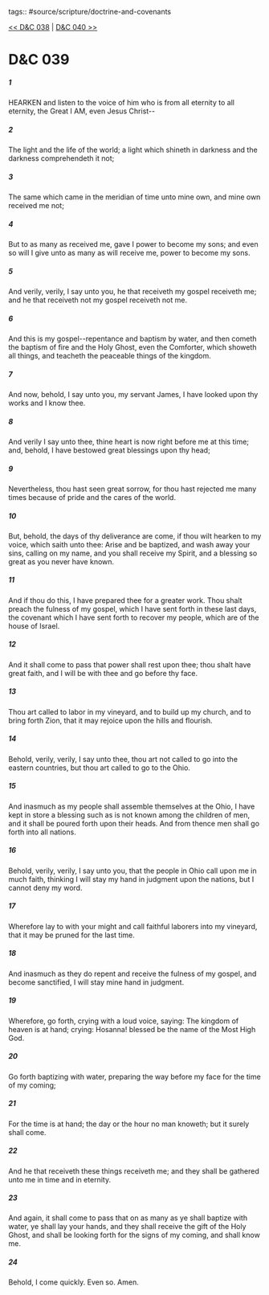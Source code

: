 tags:: #source/scripture/doctrine-and-covenants

[<< D&C 038](/Doctrine_and_Covenants/D&C_038.md) | [D&C 040 >>](/Doctrine_and_Covenants/D&C_040.md)

# D&C 039

##### 1

HEARKEN and listen to the voice of him who is from all eternity to all eternity, the Great I AM, even Jesus Christ--

##### 2

The light and the life of the world; a light which shineth in darkness and the darkness comprehendeth it not;

##### 3

The same which came in the meridian of time unto mine own, and mine own received me not;

##### 4

But to as many as received me, gave I power to become my sons; and even so will I give unto as many as will receive me, power to become my sons.

##### 5

And verily, verily, I say unto you, he that receiveth my gospel receiveth me; and he that receiveth not my gospel receiveth not me.

##### 6

And this is my gospel--repentance and baptism by water, and then cometh the baptism of fire and the Holy Ghost, even the Comforter, which showeth all things, and teacheth the peaceable things of the kingdom.

##### 7

And now, behold, I say unto you, my servant James, I have looked upon thy works and I know thee.

##### 8

And verily I say unto thee, thine heart is now right before me at this time; and, behold, I have bestowed great blessings upon thy head;

##### 9

Nevertheless, thou hast seen great sorrow, for thou hast rejected me many times because of pride and the cares of the world.

##### 10

But, behold, the days of thy deliverance are come, if thou wilt hearken to my voice, which saith unto thee: Arise and be baptized, and wash away your sins, calling on my name, and you shall receive my Spirit, and a blessing so great as you never have known.

##### 11

And if thou do this, I have prepared thee for a greater work. Thou shalt preach the fulness of my gospel, which I have sent forth in these last days, the covenant which I have sent forth to recover my people, which are of the house of Israel.

##### 12

And it shall come to pass that power shall rest upon thee; thou shalt have great faith, and I will be with thee and go before thy face.

##### 13

Thou art called to labor in my vineyard, and to build up my church, and to bring forth Zion, that it may rejoice upon the hills and flourish.

##### 14

Behold, verily, verily, I say unto thee, thou art not called to go into the eastern countries, but thou art called to go to the Ohio.

##### 15

And inasmuch as my people shall assemble themselves at the Ohio, I have kept in store a blessing such as is not known among the children of men, and it shall be poured forth upon their heads. And from thence men shall go forth into all nations.

##### 16

Behold, verily, verily, I say unto you, that the people in Ohio call upon me in much faith, thinking I will stay my hand in judgment upon the nations, but I cannot deny my word.

##### 17

Wherefore lay to with your might and call faithful laborers into my vineyard, that it may be pruned for the last time.

##### 18

And inasmuch as they do repent and receive the fulness of my gospel, and become sanctified, I will stay mine hand in judgment.

##### 19

Wherefore, go forth, crying with a loud voice, saying: The kingdom of heaven is at hand; crying: Hosanna! blessed be the name of the Most High God.

##### 20

Go forth baptizing with water, preparing the way before my face for the time of my coming;

##### 21

For the time is at hand; the day or the hour no man knoweth; but it surely shall come.

##### 22

And he that receiveth these things receiveth me; and they shall be gathered unto me in time and in eternity.

##### 23

And again, it shall come to pass that on as many as ye shall baptize with water, ye shall lay your hands, and they shall receive the gift of the Holy Ghost, and shall be looking forth for the signs of my coming, and shall know me.

##### 24

Behold, I come quickly. Even so. Amen.

